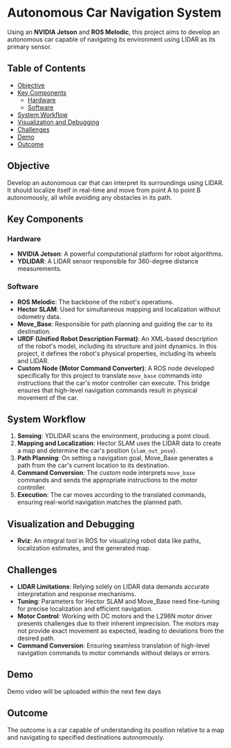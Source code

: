 # Autonomous Car Navigation System

Using an **NVIDIA Jetson** and **ROS Melodic**, this project aims to develop an autonomous car capable of navigating its environment using LIDAR as its primary sensor.

## Table of Contents

- [Objective](#objective)
- [Key Components](#key-components)
  - [Hardware](#hardware)
  - [Software](#software)
- [System Workflow](#system-workflow)
- [Visualization and Debugging](#visualization-and-debugging)
- [Challenges](#challenges)
- [Demo](#demo)
- [Outcome](#outcome)

## Objective

Develop an autonomous car that can interpret its surroundings using LIDAR. It should localize itself in real-time and move from point A to point B autonomously, all while avoiding any obstacles in its path.

## Key Components

### Hardware

- **NVIDIA Jetson**: A powerful computational platform for robot algorithms. 
- **YDLIDAR**: A LIDAR sensor responsible for 360-degree distance measurements.

### Software

- **ROS Melodic**: The backbone of the robot's operations.
- **Hector SLAM**: Used for simultaneous mapping and localization without odometry data.
- **Move_Base**: Responsible for path planning and guiding the car to its destination.
- **URDF (Unified Robot Description Format)**: An XML-based description of the robot's model, including its structure and joint dynamics. In this project, it defines the robot's physical properties, including its wheels and LIDAR.
- **Custom Node (Motor Command Converter)**: A ROS node developed specifically for this project to translate `move_base` commands into instructions that the car's motor controller can execute. This bridge ensures that high-level navigation commands result in physical movement of the car.

## System Workflow

1. **Sensing**: YDLIDAR scans the environment, producing a point cloud.
2. **Mapping and Localization**: Hector SLAM uses the LIDAR data to create a map and determine the car's position (`slam_out_pose`).
3. **Path Planning**: On setting a navigation goal, Move_Base generates a path from the car's current location to its destination.
4. **Command Conversion**: The custom node interprets `move_base` commands and sends the appropriate instructions to the motor controller.
5. **Execution**: The car moves according to the translated commands, ensuring real-world navigation matches the planned path.

## Visualization and Debugging

- **Rviz**: An integral tool in ROS for visualizing robot data like paths, localization estimates, and the generated map.

## Challenges

- **LIDAR Limitations**: Relying solely on LIDAR data demands accurate interpretation and response mechanisms.
- **Tuning**: Parameters for Hector SLAM and Move_Base need fine-tuning for precise localization and efficient navigation.
- **Motor Control**: Working with DC motors and the L298N motor driver presents challenges due to their inherent imprecision. The motors may not provide exact movement as expected, leading to deviations from the desired path.
- **Command Conversion**: Ensuring seamless translation of high-level navigation commands to motor commands without delays or errors.

## Demo

Demo video will be uploaded within the next few days

## Outcome

The outcome is a car capable of understanding its position relative to a map and navigating to specified destinations autonomously.

